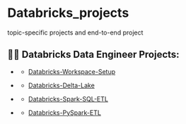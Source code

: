# Databricks_projects
topic-specific projects and end-to-end project


<h2>👨‍💻 Databricks Data Engineer Projects:</h2>

- <b></b>
  - [Databricks-Workspace-Setup](https://github.com/DarrenDavy12/Databricks-Certification/blob/main/Databricks-Workspace-Setup.md)

- <b></b>
  - [Databricks-Delta-Lake](https://github.com/DarrenDavy12/Databricks-Certification/blob/main/Databricks-Delta-Lake.md)

- <b></b>
  - [Databricks-Spark-SQL-ETL](https://github.com/DarrenDavy12/Databricks-Certification/blob/main/Databricks-Spark-SQL-ETL.md)

- <b></b>
  - [Databricks-PySpark-ETL](https://github.com/DarrenDavy12/Databricks-Certification/blob/main/Databricks-PySpark-ETL.md)
